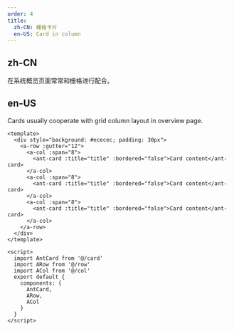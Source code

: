 ```yaml
---
order: 4
title:
  zh-CN: 栅格卡片
  en-US: Card in column
---
```


## zh-CN

在系统概览页面常常和栅格进行配合。

## en-US

Cards usually cooperate with grid column layout in overview page.

````vue
<template>
  <div style="background: #ececec; padding: 30px">
    <a-row :gutter="12">
      <a-col :span="8">
        <ant-card :title="title" :bordered="false">Card content</ant-card>
      </a-col>
      <a-col :span="8">
        <ant-card :title="title" :bordered="false">Card content</ant-card>
      </a-col>
      <a-col :span="8">
        <ant-card :title="title" :bordered="false">Card content</ant-card>
      </a-col>
    </a-row>
  </div>
</template>

<script>
  import AntCard from '@/card'
  import ARow from '@/row'
  import ACol from '@/col'
  export default {
    components: {
      AntCard,
      ARow,
      ACol
    }
  }
</script>
````
